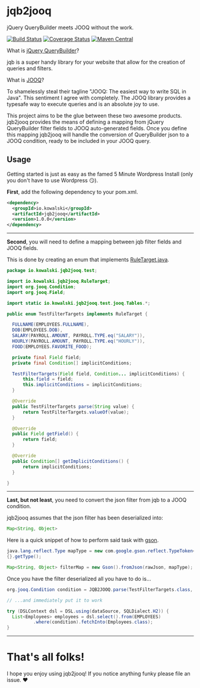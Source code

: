 # jqb2jooq
jQuery QueryBuilder meets JOOQ without the work.

[![Build Status](https://travis-ci.org/Kowalski-IO/jqb2jooq.svg?branch=master)](https://travis-ci.org/Kowalski-IO/jqb2jooq)
[![Coverage Status](https://coveralls.io/repos/github/Kowalski-IO/jqb2jooq/badge.svg?branch=master&)](https://coveralls.io/github/Kowalski-IO/jqb2jooq?branch=master)
[![Maven Central](https://maven-badges.herokuapp.com/maven-central/io.kowalski/jqb2jooq/badge.svg)](https://maven-badges.herokuapp.com/maven-central/io.kowalski/jqb2jooq)


What is [jQuery QueryBuilder](http://querybuilder.js.org)?

jqb is a super handy library for your website that allow for the creation of queries and filters.


What is [JOOQ](https://www.jooq.org)?

To shamelessly steal their tagline "JOOQ: The easiest way to write SQL in Java". This sentiment I agree with completely. 
The JOOQ library provides a typesafe way to execute queries and is an absolute joy to use.


This project aims to be the glue between these two awesome products. jqb2jooq provides the means of defining a mapping from
jQuery QueryBuilder filter fields to JOOQ auto-generated fields. Once you define this mapping jqb2jooq will handle the conversion of QueryBuilder json to a JOOQ condition, ready to be included in your JOOQ query.


## Usage

Getting started is just as easy as the famed 5 Minute Wordpress Install (only you don't have to use Wordpress :smirk:).

**First**, add the following dependency to your pom.xml.

```xml
<dependency>
  <groupId>io.kowalski</groupId>
  <artifactId>jqb2jooq</artifactId>
  <version>1.0.0</version>
</dependency>
```
***

**Second**, you will need to define a mapping between jqb filter fields and JOOQ fields.

This is done by creating an enum that implements [RuleTarget.java](src/main/java/io/kowalski/jqb2jooq/RuleTarget.java).

```java
package io.kowalski.jqb2jooq.test;

import io.kowalski.jqb2jooq.RuleTarget;
import org.jooq.Condition;
import org.jooq.Field;

import static io.kowalski.jqb2jooq.test.jooq.Tables.*;

public enum TestFilterTargets implements RuleTarget {

  FULLNAME(EMPLOYEES.FULLNAME),
  DOB(EMPLOYEES.DOB),
  SALARY(PAYROLL.AMOUNT, PAYROLL.TYPE.eq("SALARY")),
  HOURLY(PAYROLL.AMOUNT, PAYROLL.TYPE.eq("HOURLY")),
  FOOD(EMPLOYEES.FAVORITE_FOOD);

  private final Field field;
  private final Condition[] implicitConditions;

  TestFilterTargets(Field field, Condition... implicitConditions) {
      this.field = field;
      this.implicitConditions = implicitConditions;
  }

  @Override
  public TestFilterTargets parse(String value) {
      return TestFilterTargets.valueOf(value);
  }

  @Override
  public Field getField() {
      return field;
  }

  @Override
  public Condition[] getImplicitConditions() {
      return implicitConditions;
  }

}
```

***

**Last, but not least**, you need to convert the json filter from jqb to a JOOQ condition.

jqb2jooq assumes that the json filter has been deserialized into: 
```java
Map<String, Object>
```

Here is a quick snippet of how to perform said task with [gson](https://github.com/google/gson).
```java
java.lang.reflect.Type mapType = new com.google.gson.reflect.TypeToken<Map<String, Object>>() 
{}.getType();

Map<String, Object> filterMap = new Gson().fromJson(rawJson, mapType);
```
Once you have the filter deserialized all you have to do is...

```java
org.jooq.Condition condition = JQB2JOOQ.parse(TestFilterTargets.class, filterMap);

// ...and immediately put it to work

try (DSLContext dsl = DSL.using(dataSource, SQLDialect.H2)) {
  List<Employees> employees = dsl.select().from(EMPLOYEES)
          .where(condition).fetchInto(Employees.class);
}

```

***

# That's all folks!

I hope you enjoy using jqb2jooq! If you notice anything funky please file an issue. :heart:
